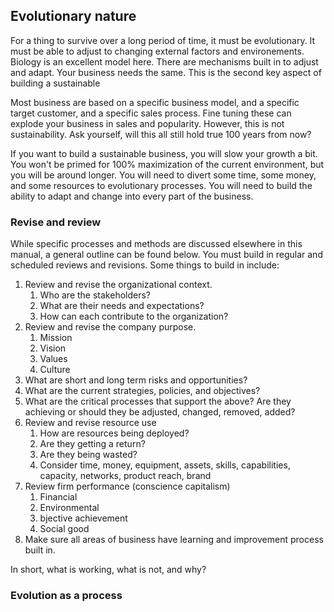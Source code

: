 ## Evolutionary nature

For a thing to survive over a long period of time, it must be evolutionary. It must be able to adjust to changing external factors and environements. Biology is an excellent model here. There are mechanisms built in to adjust and adapt. Your business needs the same. This is the second key aspect of building a sustainable

Most business are based on a specific business model, and a specific target customer, and a specific sales process. Fine tuning these can explode your business in sales and popularity. However, this is not sustainability. Ask yourself, will this all still hold true 100 years from now?

If you want to build a sustainable business, you will slow your growth a bit. You won't be primed for 100% maximization of the current environment, but you will be around longer. You will need to divert some time, some money, and some resources to evolutionary processes. You will need to build the ability to adapt and change into every part of the business. 

### Revise and review

While specific processes and methods are discussed elsewhere in this manual, a general outline can be found below. You must build in regular and scheduled reviews and revisions. Some things to build in include:

1. Review and revise the organizational context.
   1. Who are the stakeholders?
   2. What are their needs and expectations?
   3. How can each contribute to the organization?
2. Review and revise the company purpose.
   1. Mission
   2. Vision
   3. Values
   4. Culture
3. What are short and long term risks and opportunities?
4. What are the current strategies, policies, and objectives?
5. What are the critical processes that support the above? Are they achieving or should they be adjusted, changed, removed, added?
6. Review and revise resource use
   1. How are resources being deployed?
   2. Are they getting a return?
   3. Are they being wasted?
   4. Consider time, money, equipment, assets, skills, capabilities, capacity, networks, product reach, brand
7. Review firm performance (conscience capitalism)
   1. Financial
   2. Environmental
   3. bjective achievement
   4. Social good 
8. Make sure all areas of business have learning and improvement process built in.

In short, what is working, what is not, and why?

### Evolution as a process
